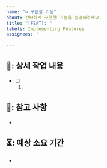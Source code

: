 ```yaml
---
name: "✡ 구현할 기능"
about: 간략하게 구현한 기능을 설명해주세요.
title: "[FEAT]: "
labels: Implementing Features
assignees: ''

---
```


## 🔨: 상세 작업 내용
- [ ] 1. 

## 📃: 참고 사항
-

## ⏳: 예상 소요 기간
 -
